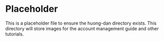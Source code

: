 # Placeholder

This is a placeholder file to ensure the huong-dan directory exists. This directory will store images for the account management guide and other tutorials. 